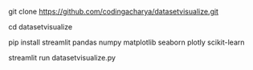 git clone https://github.com/codingacharya/datasetvisualize.git

cd datasetvisualize

pip install streamlit pandas numpy matplotlib seaborn plotly scikit-learn

streamlit run datasetvisualize.py
